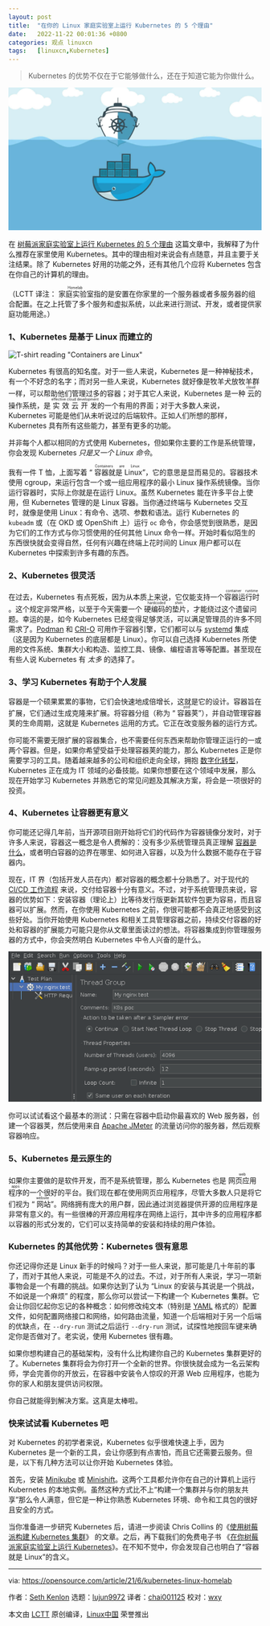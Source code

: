 ```yaml
---
layout: post
title:	"在你的 Linux 家庭实验室上运行 Kubernetes 的 5 个理由"
date:	2022-11-22 00:01:36 +0800 
categories:	观点 linuxcn 
tags:	[linuxcn,Kubernetes]
---
```




> 
> Kubernetes 的优势不仅在于它能够做什么，还在于知道它能为你做什么。
> 
> 
> 


![](/Asserts/Images/album/202211/22/000124imal02j2yollqbqj.jpg "Working from home at a laptop")


在 [树莓派家庭实验室上运行 Kubernetes 的 5 个理由](https://opensource.com/article/20/8/kubernetes-raspberry-pi) 这篇文章中，我解释了为什么推荐在家里使用 Kubernetes。其中的理由相对来说会有点随意，并且主要于关注结果。除了 Kubernetes 好用的功能之外，还有其他几个应将 Kubernetes 包含在你自己的计算机的理由。


（LCTT 译注：<ruby> 家庭实验室 <rt>  Homelab </rt></ruby> 指的是安置在你家里的一个服务器或者多服务器的组合配置。在之上托管了多个服务和虚拟系统，以此来进行测试、开发，或者提供家庭功能用途。）


### 1、Kubernetes 是基于 Linux 而建立的


![T-shirt reading "Containers are Linux"](/Asserts/Images/album/202211/22/000137p119hntnru9eu4ne.jpg "T-shirt reading \"Containers are Linux\"")


Kubernetes 有很高的知名度。对于一些人来说，Kubernetes 是一种神秘技术，有一个不好念的名字；而对另一些人来说，Kubernetes 就好像是牧羊犬放牧羊群一样，可以帮助他们管理过多的容器；对于其它人来说，Kubernetes 是一种 <ruby> 云 <rt>  cloud </rt></ruby> 的操作系统，是 <ruby> 实效云开发 <rt>  effective cloud development </rt></ruby> 的一个有用的界面；对于大多数人来说，Kubernetes 可能是他们从未听说过的后端软件。正如人们所想的那样，Kubernetes 具有所有这些能力，甚至有更多的功能。


并非每个人都以相同的方式使用 Kubernetes，但如果你主要的工作是系统管理，你会发现 Kubernetes *只是又一个 Linux 命令*。


我有一件 T 恤，上面写着 “<ruby> 容器就是 Linux <rt>  Containers are Linux </rt></ruby>”，它的意思是显而易见的。容器技术使用 cgroup，来运行包含一个或一组应用程序的最小 Linux 操作系统镜像。当你运行容器时，实际上你就是在运行 Linux。虽然 Kubernetes 能在许多平台上使用，但 Kubernetes 管理的是 Linux 容器。当你通过终端与 Kubernetes 交互时，就像是使用 Linux：有命令、选项、参数和语法。运行 Kubernetes 的 `kubeadm` 或（在 OKD 或 OpenShift 上）运行 `oc` 命令，你会感觉到很熟悉，是因为它们的工作方式与你习惯使用的任何其他 Linux 命令一样。开始时看似陌生的东西很快就会变得自然，任何有兴趣在终端上花时间的 Linux 用户都可以在 Kubernetes 中探索到许多有趣的东西。


### 2、Kubernetes 很灵活


在过去，Kubernetes 有点死板，因为从本质上来说，它仅能支持一个 <ruby> 容器运行时 <rt>  container runtime </rt></ruby>。这个规定非常严格，以至于今天需要一个 <ruby> 硬编码的垫片 <rt>  hardcoded shim </rt></ruby>，才能绕过这个遗留问题。幸运的是，如今 Kubernetes 已经变得足够灵活，可以满足管理员的许多不同需求了。[Podman](http://podman.io) 和 [CRI-O](http://cri-o.io) 可用作于容器引擎，它们都可以与 [systemd](https://opensource.com/article/21/5/systemd) 集成（这是因为 Kubernetes 的底层都是 Linux）。你可以自己选择 Kubernetes 所使用的文件系统、集群大小和构造、监控工具、镜像、编程语言等等配置。甚至现在有些人说 Kubernetes 有 *太多* 的选择了。


### 3、学习 Kubernetes 有助于个人发展


容器是一个硕果累累的事物，它们会快速地成倍增长，这就是它的设计。容器旨在扩展，它们通过生成克隆来扩展。将容器分组（称为 “<ruby> 容器荚 <rt>  pod </rt></ruby>”），并自动管理容器荚的生命周期，这就是 Kubernetes 运用的方式。它正在改变服务器的运行方式。


你可能不需要无限扩展的容器集合，也不需要任何东西来帮助你管理正运行的一或两个容器。但是，如果你希望受益于处理容器荚的能力，那么 Kubernetes 正是你需要学习的工具。随着越来越多的公司和组织走向全球，拥抱 [数字化转型](https://enterprisersproject.com/what-is-digital-transformation)，Kubernetes 正在成为 IT 领域的必备技能。如果你想要在这个领域中发展，那么现在开始学习 Kubernetes 并熟悉它的常见问题及其解决方案，将会是一项很好的投资。


### 4、Kubernetes 让容器更有意义


你可能还记得几年前，当开源项目刚开始将它们的代码作为容器镜像分发时，对于许多人来说，容器这一概念是令人费解的：没有多少系统管理员真正理解 [容器是什么](https://opensource.com/article/18/11/behind-scenes-linux-containers)，或者明白容器的边界在哪里、如何进入容器，以及为什么数据不能存在于容器内。


现在，IT 界（包括开发人员在内）都对容器的概念都十分熟悉了。对于现代的 [CI/CD 工作流程](https://opensource.com/article/18/8/what-cicd) 来说，交付给容器十分有意义。不过，对于系统管理员来说，容器的优势如下：安装容器（理论上）比等待发行版更新其软件包更为容易，而且容器可以扩展。然而，在你使用 Kubernetes 之前，你很可能都不会真正地感受到这些好处。当你开始使用 Kubernetes 和相关工具管理容器之前，持续交付容器的好处和容器的扩展能力可能只是你从文章里面读过的想法。将容器集成到你管理服务器的方式中，你会突然明白 Kubernetes 中令人兴奋的是什么。


![Apache JMeter](/Asserts/Images/album/202211/22/000137r7048wuswhshuya9.png "Apache JMeter")


你可以试试看这个最基本的测试：只需在容器中启动你最喜欢的 Web 服务器，创建一个容器荚，然后使用来自 [Apache JMeter](https://jmeter.apache.org) 的流量访问你的服务器，然后观察容器响应。


### 5、Kubernetes 是云原生的


如果你主要做的是软件开发，而不是系统管理，那么 Kubernetes 也是 <ruby> 网页应用程序 <rt>  web apps </rt></ruby>的一个很好的平台。我们现在都在使用网页应用程序，尽管大多数人只是将它们视为 “<ruby> 网站 <rt>  website </rt></ruby>”。网络拥有庞大的用户群，因此通过浏览器提供开源的应用程序是非常有意义的。有一些很棒的开源应用程序在网络上运行，其中许多的应用程序都以容器的形式分发的，它们可以支持简单的安装和持续的用户体验。


### Kubernetes 的其他优势：Kubernetes 很有意思


你还记得你还是 Linux 新手的时候吗？对于一些人来说，那可能是几十年前的事了，而对于其他人来说，可能是不久的过去。不过，对于所有人来说，学习一项新事物会是一个有趣的挑战。如果你达到了认为 “Linux 的安装与其说是一个挑战，不如说是一个麻烦” 的程度，那么你可以尝试一下构建一个 Kubernetes 集群。它会让你回忆起你忘记的各种概念：如何修改纯文本（特别是 [YAML](https://www.redhat.com/sysadmin/yaml-beginners) 格式的）配置文件，如何配置网络接口和网络，如何路由流量，知道一个后端相对于另一个后端的优缺点，在 `--dry-run` 测试之后运行 `--dry-run` 测试，试探性地按回车键来确定你是否做对了。老实说，使用 Kubernetes 很有趣。


如果你想构建自己的基础架构，没有什么比构建你自己的 Kubernetes 集群更好的了。Kubernetes 集群将会为你打开一个全新的世界。你很快就会成为一名云架构师，学会完善你的开放云，在容器中安装令人惊叹的开源 Web 应用程序，也能为你的家人和朋友提供访问权限。


你自己就能得到解决方案。这真是太棒啦。


### 快来试试看 Kubernetes 吧


对 Kubernetes 的初学者来说，Kubernetes 似乎很难快速上手，因为 Kubernetes 是一个新的工具，会让你感到有点害怕，而且它还需要云服务。但是，以下有几种方法可以让你开始 Kubernetes 体验。


首先，安装 [Minikube](https://opensource.com/article/18/10/getting-started-minikube) 或 [Minishift](https://opensource.com/article/18/10/getting-started-minikube)。这两个工具都允许你在自己的计算机上运行 Kubernetes 的本地实例。虽然这种方式比不上“构建一个集群并与你的朋友共享”那么令人满意，但它是一种让你熟悉 Kubernetes 环境、命令和工具包的很好且安全的方式。


当你准备进一步研究 Kubernetes 后，请进一步阅读 Chris Collins 的《[使用树莓派构建 Kubernetes 集群](https://opensource.com/article/20/6/kubernetes-raspberry-pi)》 的文章。之后，再下载我们的免费电子书 《[在你树莓派家庭实验室上运行 Kubernetes](https://opensource.com/downloads/kubernetes-raspberry-pi)》。在不知不觉中，你会发现自己也明白了“容器就是 Linux”的含义。




---


via: <https://opensource.com/article/21/6/kubernetes-linux-homelab>


作者：[Seth Kenlon](https://opensource.com/users/seth) 选题：[lujun9972](https://github.com/lujun9972) 译者：[chai001125](https://github.com/chai001125) 校对：[wxy](https://github.com/wxy)


本文由 [LCTT](https://github.com/LCTT/TranslateProject) 原创编译，[Linux中国](https://linux.cn/) 荣誉推出
